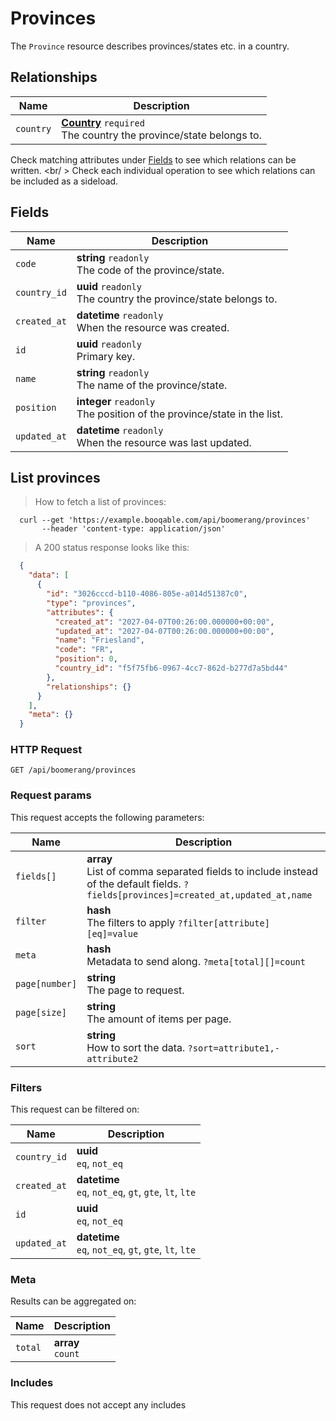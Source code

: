 # Provinces

The `Province` resource describes provinces/states etc. in a country.

## Relationships
Name | Description
-- | --
`country` | **[Country](#countries)** `required`<br>The country the province/state belongs to.


Check matching attributes under [Fields](#provinces-fields) to see which relations can be written.
<br/ >
Check each individual operation to see which relations can be included as a sideload.
## Fields

 Name | Description
-- | --
`code` | **string** `readonly`<br>The code of the province/state.
`country_id` | **uuid** `readonly`<br>The country the province/state belongs to.
`created_at` | **datetime** `readonly`<br>When the resource was created.
`id` | **uuid** `readonly`<br>Primary key.
`name` | **string** `readonly`<br>The name of the province/state.
`position` | **integer** `readonly`<br>The position of the province/state in the list.
`updated_at` | **datetime** `readonly`<br>When the resource was last updated.


## List provinces


> How to fetch a list of provinces:

```shell
  curl --get 'https://example.booqable.com/api/boomerang/provinces'
       --header 'content-type: application/json'
```

> A 200 status response looks like this:

```json
  {
    "data": [
      {
        "id": "3026cccd-b110-4086-805e-a014d51387c0",
        "type": "provinces",
        "attributes": {
          "created_at": "2027-04-07T00:26:00.000000+00:00",
          "updated_at": "2027-04-07T00:26:00.000000+00:00",
          "name": "Friesland",
          "code": "FR",
          "position": 0,
          "country_id": "f5f75fb6-0967-4cc7-862d-b277d7a5bd44"
        },
        "relationships": {}
      }
    ],
    "meta": {}
  }
```

### HTTP Request

`GET /api/boomerang/provinces`

### Request params

This request accepts the following parameters:

Name | Description
-- | --
`fields[]` | **array** <br>List of comma separated fields to include instead of the default fields. `?fields[provinces]=created_at,updated_at,name`
`filter` | **hash** <br>The filters to apply `?filter[attribute][eq]=value`
`meta` | **hash** <br>Metadata to send along. `?meta[total][]=count`
`page[number]` | **string** <br>The page to request.
`page[size]` | **string** <br>The amount of items per page.
`sort` | **string** <br>How to sort the data. `?sort=attribute1,-attribute2`


### Filters

This request can be filtered on:

Name | Description
-- | --
`country_id` | **uuid** <br>`eq`, `not_eq`
`created_at` | **datetime** <br>`eq`, `not_eq`, `gt`, `gte`, `lt`, `lte`
`id` | **uuid** <br>`eq`, `not_eq`
`updated_at` | **datetime** <br>`eq`, `not_eq`, `gt`, `gte`, `lt`, `lte`


### Meta

Results can be aggregated on:

Name | Description
-- | --
`total` | **array** <br>`count`


### Includes

This request does not accept any includes